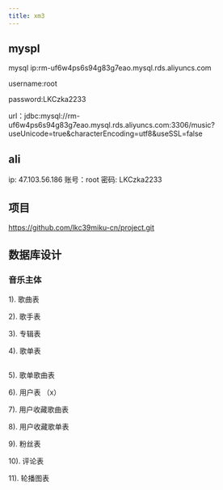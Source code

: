 ```yaml
---
title: xm3
---
```


## myspl

mysql ip:rm-uf6w4ps6s94g83g7eao.mysql.rds.aliyuncs.com

username:root

password:LKCzka2233

url：jdbc:mysql://rm-uf6w4ps6s94g83g7eao.mysql.rds.aliyuncs.com:3306/music?useUnicode=true&characterEncoding=utf8&useSSL=false

## ali

ip: 47.103.56.186 账号：root 密码: LKCzka2233

## 项目

https://github.com/lkc39miku-cn/project.git

## 数据库设计

### 音乐主体

1). 歌曲表 

2). 歌手表

 3). 专辑表 

4). 歌单表 

```mysql

```

5). 歌单歌曲表 

6). 用户表 （x）

7). 用户收藏歌曲表

8). 用户收藏歌单表 

9). 粉丝表 

10). 评论表 

11). 轮播图表 